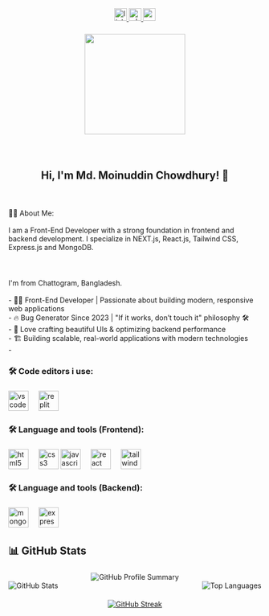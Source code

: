 <div align="center">
  <a href="https://www.linkedin.com/in/md-moinuddin-chowdhury-67098123b/" target="_blank">
    <img src="https://img.shields.io/static/v1?message=LinkedIn&logo=linkedin&label=&color=0077B5&logoColor=white&labelColor=&style=for-the-badge" height="25" alt="linkedin logo"  />
  </a>
  <a href="https://wa.me/8801840060700" target="_blank">
    <img src="https://img.shields.io/static/v1?message=Whatsapp&logo=whatsapp&label=&color=25D366&logoColor=white&labelColor=&style=for-the-badge" height="25" alt="whatsapp logo"  />
  </a>
  <a href="mailto:moinchy7@gmail.com" target="_blank">
    <img src="https://img.shields.io/static/v1?message=Gmail&logo=gmail&label=&color=D14836&logoColor=white&labelColor=&style=for-the-badge" height="25" alt="gmail logo"  />
  </a>

</div>

###

<div align="center">
  <img height="200" src="https://i.ibb.co.com/Y7Rck2LY/bgOfMoin.png"  />
</div>

###

<br clear="both">

<h2 align="center">Hi, I'm Md. Moinuddin Chowdhury! 👋</h2>

###

<br clear="both">


<p align="left">👩‍💻  About Me:<br><br>I am a Front-End Developer with a strong foundation in frontend and backend development. I specialize in NEXT.js, React.js, Tailwind CSS, Express.js and MongoDB.</p>

###

<br clear="both">

<p align="left">I'm from Chattogram, Bangladesh.<br><br>- 👨‍💻 Front-End Developer | Passionate about building modern, responsive web applications<br>- 🔥 Bug Generator Since 2023 | "If it works, don’t touch it" philosophy 🛠️<br>- 📌 Love crafting beautiful UIs & optimizing backend performance<br>- 🏗️ Building scalable, real-world applications with modern technologies<br>- </p>

###

<h3 align="left">🛠 Code editors i use:</h3>

###

<div align="left">
  <img src="https://skillicons.dev/icons?i=vscode" height="40" alt="vscode logo"  />
  <img width="12" />
  <img src="https://skillicons.dev/icons?i=replit" height="40" alt="replit logo"  />
</div>

###

<h3 align="left">🛠 Language and tools (Frontend):</h3>

###

<div align="left">
  <img src="https://cdn.jsdelivr.net/gh/devicons/devicon/icons/html5/html5-original.svg" height="40" alt="html5 logo"  />
  <img width="12" />
  <img src="https://cdn.jsdelivr.net/gh/devicons/devicon/icons/css3/css3-original.svg" height="40" alt="css3 logo"  />
  <img src="https://cdn.jsdelivr.net/gh/devicons/devicon/icons/javascript/javascript-original.svg" height="40" alt="javascript logo"  />
  <img width="12" />
  <img src="https://cdn.jsdelivr.net/gh/devicons/devicon/icons/react/react-original.svg" height="40" alt="react logo"  />
  <img width="12" />
  <img src="https://skillicons.dev/icons?i=tailwind" height="40" alt="tailwindcss logo"  />
  <img width="12" />
<!--   <img src="https://cdn.jsdelivr.net/gh/devicons/devicon/icons/nextjs/nextjs-original.svg" height="40" alt="nextjs logo"  />
  <img width="12" /> -->
  
</div>

###

<h3 align="left">🛠 Language and tools (Backend):</h3>

###

<div align="left">
  <img src="https://skillicons.dev/icons?i=mongodb" height="40" alt="mongodb logo"  />
  <img width="12" />
  <img src="https://skillicons.dev/icons?i=express" height="40" alt="express logo"  />
<!--   <img width="12" />
  <img src="https://skillicons.dev/icons?i=nextjs" height="40" alt="nextjs logo"  /> -->
</div>

## 📊 GitHub Stats

###

<div align="center">
  <img src="https://github-profile-summary-cards.vercel.app/api/cards/profile-details?username=Moinuddin-dotcom&theme=dark" alt="GitHub Profile Summary" />
</div>

<div style="display: flex; justify-content: space-between; gap:20px; margin-bottom: 20px;">
  <img src="https://github-readme-stats.vercel.app/api?username=Moinuddin-dotcom&show_icons=true&theme=dark" alt="GitHub Stats" />
  <img src="https://github-readme-stats.vercel.app/api/top-langs/?username=Moinuddin-dotcom&layout=compact&theme=dark" alt="Top Languages" />
</div>

<div align="center">
  <a href="https://git.io/streak-stats">
    <img src="https://nirzak-streak-stats.vercel.app?user=Moinuddin-dotcom&theme=dark" alt="GitHub Streak" />
  </a>
</div>





###
